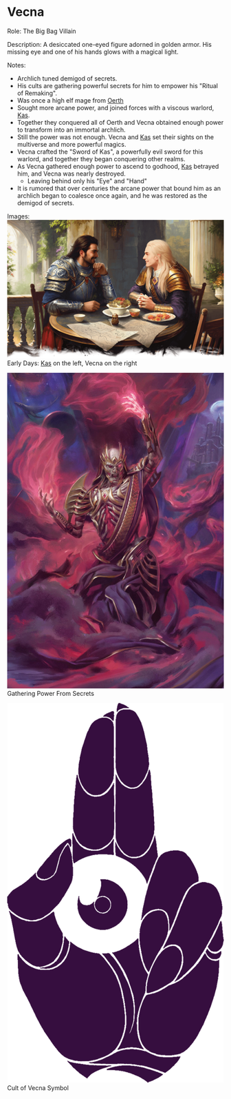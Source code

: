 # Vecna
Role: The Big Bag Villain

Description: A desiccated one-eyed figure adorned in golden armor. His missing eye and one of his hands glows with a magical light.

Notes: 
- Archlich tuned demigod of secrets.
- His cults are gathering powerful secrets for him to empower his "Ritual of Remaking".
- Was once a high elf mage from [Oerth](<../LOCATIONS/Material Plane/Oerth/Oerth.html>)
- Sought more arcane power, and joined forces with a viscous warlord, [Kas](<./Kas.html>).
- Together they conquered all of Oerth and Vecna obtained enough power to transform into an immortal archlich. 
- Still the power was not enough. Vecna and [Kas](<./Kas.html>) set their sights on the multiverse and more powerful magics.
- Vecna crafted the "Sword of Kas", a powerfully evil sword for this warlord, and together they began conquering other realms. 
- As Vecna gathered enough power to ascend to godhood, [Kas](<./Kas.html>) betrayed him, and Vecna was nearly destroyed.
	- Leaving behind only his "Eye" and "Hand"
- It is rumored that over centuries the arcane power that bound him as an archlich began to coalesce once again, and he was restored as the demigod of secrets. 

Images:
![08.7 - Vecna and Kas](<../IMAGES/08.7 - Vecna and Kas.png>)
Early Days: [Kas](<./Kas.html>) on the left, Vecna on the right

![Vecna](<../IMAGES/Vecna.jpg>)
Gathering Power From Secrets


![Vecna cult symbol](<../IMAGES/Vecna cult symbol.png>)
Cult of Vecna Symbol


